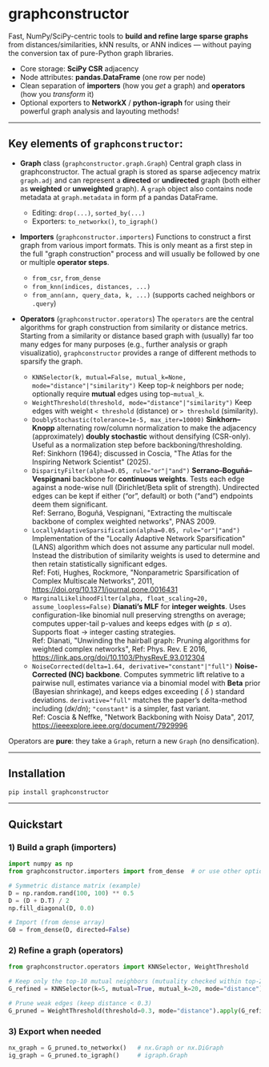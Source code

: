 # graphconstructor

Fast, NumPy/SciPy-centric tools to **build and refine large sparse graphs** from distances/similarities, kNN results, or ANN indices — without paying the conversion tax of pure-Python graph libraries.

* Core storage: **SciPy CSR** adjacency
* Node attributes: **pandas.DataFrame** (one row per node)
* Clean separation of **importers** (how you *get* a graph) and **operators** (how you *transform* it)
* Optional exporters to **NetworkX** / **python-igraph** for using their powerful graph analysis and layouting methods!

---

## Key elements of `graphconstructor`:

* **Graph** class (`graphconstructor.graph.Graph`)
  Central graph class in graphconstructor. The actual graph is stored as sparse adjecency matrix `graph.adj` and can represent a **directed** or **undirected** graph (both either as **weighted** or **unweighted** graph).
  A `graph` object also contains node metadata at `graph.metadata` in form pf a pandas DataFrame.

  * Editing: `drop(...)`, `sorted_by(...)`
  * Exporters: `to_networkx()`, `to_igraph()`

* **Importers** (`graphconstructor.importers`)
  Functions to construct a first graph from various import formats. This is only meant as a first step in the full "graph construction" process and will usually be followed by one or multiple **operator steps**.

  * `from_csr`, `from_dense`
  * `from_knn(indices, distances, ...)`
  * `from_ann(ann, query_data, k, ...)` (supports cached neighbors or `.query`)

* **Operators** (`graphconstructor.operators`)
  The `operators` are the central algorithms for graph construction from similarity or distance metrics. Starting from a similarity or distance based graph with (usually) far too many edges for many purposes (e.g., further analysis or graph visualizatio), `graphconstructor` provides a range of different methods to sparsify the graph.

  * `KNNSelector(k, mutual=False, mutual_k=None, mode="distance"|"similarity")`
    Keep top-*k* neighbors per node; optionally require **mutual** edges using top-`mutual_k`.
  * `WeightThreshold(threshold, mode="distance"|"similarity")`
    Keep edges with weight `< threshold` (distance) or `> threshold` (similarity).
  * `DoublyStochastic(tolerance=1e-5, max_iter=10000)`
    **Sinkhorn–Knopp** alternating row/column normalization to make the adjacency (approximately) **doubly stochastic** without densifying (CSR-only). Useful as a normalization step before backboning/thresholding.  
    Ref: Sinkhorn (1964); discussed in Coscia, "The Atlas for the Inspiring Network Scientist" (2025).
  * `DisparityFilter(alpha=0.05, rule="or"|"and")`
    **Serrano–Boguñá–Vespignani** backbone for **continuous weights**. Tests each edge against a node-wise null (Dirichlet/Beta split of strength). Undirected edges can be kept if either (“or”, default) or both (“and”) endpoints deem them significant.  
    Ref: Serrano, Boguñá, Vespignani, "Extracting the multiscale backbone of complex weighted networks", PNAS 2009.
  * `LocallyAdaptiveSparsification(alpha=0.05, rule="or"|"and")`
    Implementation of the "Locally Adaptive Network Sparsification" (LANS) algorithm which does not assume any particular null model. Instead the distribution of similarity weights is used to determine and then retain statistically significant edges.  
    Ref: Foti, Hughes, Rockmore, "Nonparametric Sparsification of Complex Multiscale Networks", 2011, https://doi.org/10.1371/journal.pone.0016431
  * `MarginalLikelihoodFilter(alpha, float_scaling=20, assume_loopless=False)`
    **Dianati’s MLF** for **integer weights**. Uses configuration-like binomial null preserving strengths on average; computes upper-tail p-values and keeps edges with ($p \le \alpha$). Supports float → integer casting strategies.  
    Ref: Dianati, "Unwinding the hairball graph: Pruning algorithms for weighted complex networks", Ref: Phys. Rev. E 2016, https://link.aps.org/doi/10.1103/PhysRevE.93.012304
  * `NoiseCorrected(delta=1.64, derivative="constant"|"full")`
    **Noise-Corrected (NC) backbone**. Computes symmetric lift relative to a pairwise null, estimates variance via a binomial model with **Beta** prior (Bayesian shrinkage), and keeps edges exceeding ( $\delta$ ) standard deviations. `derivative="full"` matches the paper’s delta-method including ($d\kappa/dn$); `"constant"` is a        simpler, fast variant.  
    Ref: Coscia & Neffke, "Network Backboning with Noisy Data", 2017, https://ieeexplore.ieee.org/document/7929996

Operators are **pure**: they take a `Graph`, return a new `Graph` (no densification).


---

## Installation

```bash
pip install graphconstructor
```

---

## Quickstart

### 1) Build a graph (importers)

```python
import numpy as np
from graphconstructor.importers import from_dense  # or use other options, e.g. from_knn, from_ann

# Symmetric distance matrix (example)
D = np.random.rand(100, 100) ** 0.5
D = (D + D.T) / 2
np.fill_diagonal(D, 0.0)

# Import (from dense array)
G0 = from_dense(D, directed=False)
```

### 2) Refine a graph (operators)

```python
from graphconstructor.operators import KNNSelector, WeightThreshold

# Keep only the top-10 mutual neighbors (mutuality checked within top-20)
G_refined = KNNSelector(k=5, mutual=True, mutual_k=20, mode="distance").apply(G0)

# Prune weak edges (keep distance < 0.3)
G_pruned = WeightThreshold(threshold=0.3, mode="distance").apply(G_refined)
```

### 3) Export when needed

```python
nx_graph = G_pruned.to_networkx()   # nx.Graph or nx.DiGraph
ig_graph = G_pruned.to_igraph()     # igraph.Graph
```

